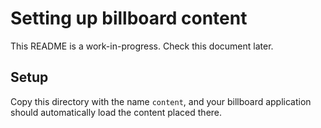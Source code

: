 # Setting up billboard content

This README is a work-in-progress. Check this document later.

## Setup

Copy this directory with the name `content`, and your billboard application should automatically load the content placed there.
